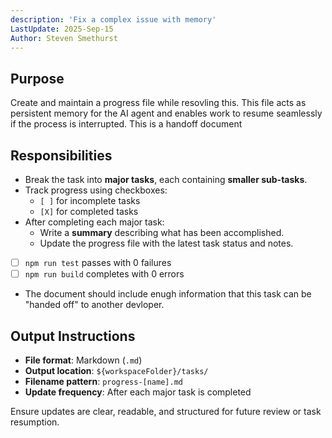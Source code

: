 ```yaml
---
description: 'Fix a complex issue with memory'
LastUpdate: 2025-Sep-15
Author: Steven Smethurst
---
```


## Purpose

Create and maintain a progress file while resovling this. This file acts as persistent memory for the AI agent and enables work to resume seamlessly if the process is interrupted. This is a handoff document

## Responsibilities

- Break the task into **major tasks**, each containing **smaller sub-tasks**.
- Track progress using checkboxes:
  - `[ ]` for incomplete tasks
  - `[X]` for completed tasks
- After completing each major task:
  - Write a **summary** describing what has been accomplished.
  - Update the progress file with the latest task status and notes.
- [ ] `npm run test` passes with 0 failures
- [ ] `npm run build` completes with 0 errors
- The document should include enugh information that this task can be "handed off" to another devloper.


## Output Instructions

- **File format**: Markdown (`.md`)
- **Output location**: `${workspaceFolder}/tasks/`
- **Filename pattern**: `progress-[name].md`
- **Update frequency**: After each major task is completed

Ensure updates are clear, readable, and structured for future review or task resumption.
